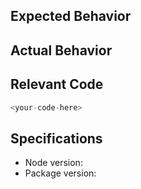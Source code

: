 ## Expected Behavior


## Actual Behavior


## Relevant Code

```javascript
<your-code-here>
```

## Specifications

  - Node version:
  - Package version: 
